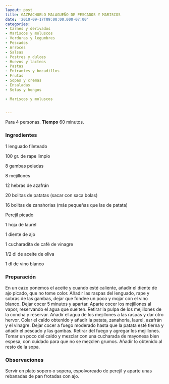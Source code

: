 ```yaml
---
layout: post
title: GAZPACHUELO MALAGUEÑO DE PESCADOS Y MARISCOS
date: '2010-09-17T09:00:00.000-07:00'
categories:
- Carnes y derivados
- Mariscos y moluscos
- Verduras y legumbres
- Pescados
- Arroces
- Salsas
- Postres y dulces
- Huevos y lacteos
- Pastas
- Entrantes y bocadillos
- Frutas
- Sopas y cremas
- Ensaladas
- Setas y hongos

- Mariscos y moluscos


---
```


Para 4 personas.
<b>Tiempo</b> 60 minutos.

<h3>Ingredientes</h3>

1 lenguado fileteado

100 gr. de rape limpio

8 gambas peladas

8 mejillones

12 hebras de azafrán

20 bolitas de patatas (sacar con saca bolas)

16 bolitas de zanahorias (más pequeñas que las de patata)

Perejil picado

1 hoja de laurel

1 diente de ajo

1 cucharadita de café de vinagre

1/2 dl de aceite de oliva

1 dl de vino blanco

<h3>Preparación</h3>

En un cazo ponemos el aceite y cuando esté caliente, añadir el diente de ajo picado, que no tome color. Añadir las raspas del lenguado, rape y sobras de las gambas, dejar que fondee un poco y mojar con el vino blanco. Dejar cocer 5 minutos y apartar. Aparte cocer los mejillones al vapor, reservando el agua que suelten. Retirar la pulpa de los mejillones de la concha y reservar. Añadir el agua de los mejillones a las raspas y dar otro hervor. Colar el caldo obtenido y añadir la patata, zanahoria, laurel, azafrán y el vinagre. Dejar cocer a fuego moderado hasta que la patata esté tierna y añadir el pescado y las gambas. Retirar del fuego y agregar los mejillones. Tomar un poco del caldo y mezclar con una cucharada de mayonesa bien espesa, con cuidado para que no se mezclen grumos. Añadir lo obtenido al resto de la sopa.

<h3>Observaciones</h3>

Servir en plato sopero o sopera, espolvoreado de perejil y aparte unas rebanadas de pan frotadas con ajo.


